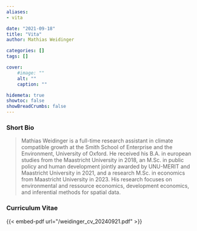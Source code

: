 ```yaml
---
aliases:
- vita

date: "2021-09-18"
title: "Vita"
author: Mathias Weidinger

categories: []
tags: []

cover:
    #image: ""
    alt: ""
    caption: ""

hidemeta: true
showtoc: false
showBreadCrumbs: false
---
```


### Short Bio

> Mathias Weidinger is a full-time research assistant in climate compatible growth at the Smith School of Enterprise and the Environment, University of Oxford. He received his B.A. in european studies from the Maastricht University in 2018, an M.Sc. in public policy and human development jointly awarded by UNU-MERIT and Maastricht University in 2021, and a research M.Sc. in economics from Maastricht University in 2023. His research focuses on environmental and ressource economics, development economics, and inferential methods for spatial data.

### Curriculum Vitae

{{< embed-pdf url="/weidinger_cv_20240921.pdf" >}}